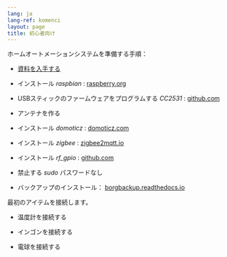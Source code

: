 ```yaml
---
lang: ja
lang-ref: komenci
layout: page
title: 初心者向け
---
```


ホームオートメーションシステムを準備する手順：  

* [資料を入手する](_posts/2020-08-31-aparataro.md)

* インストール _raspbian_ : [raspberry.org](https://www.raspberrypi.org/documentation/installation/installing-images/README.md)

* USBスティックのファームウェアをプログラムする _CC2531_ : [github.com](https://github.com/jmichault/flash_cc2531)

* アンテナを作る

* インストール _domoticz_ : [domoticz.com](https://www.domoticz.com/wiki/Raspberry_Pi)

* インストール _zigbee_ : [zigbee2mqtt.io](https://www.zigbee2mqtt.io/getting_started/running_zigbee2mqtt.html)

* インストール _rf_gpio_ : [github.com](https://github.com/jmichault/rf_gpio/blob/master/LeguMin.md)

* 禁止する _sudo_ パスワードなし

* バックアップのインストール： [borgbackup.readthedocs.io](https://borgbackup.readthedocs.io/en/stable/installation.html)


最初のアイテムを接続します。  
* 温度計を接続する

* インゴンを接続する

* 電球を接続する


